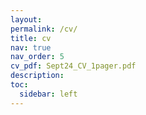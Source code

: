 ```yaml
---
layout: 
permalink: /cv/
title: cv
nav: true
nav_order: 5
cv_pdf: Sept24_CV_1pager.pdf
description: 
toc:
  sidebar: left
---
```

